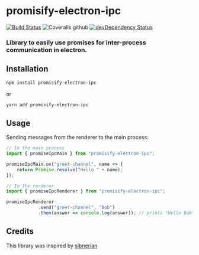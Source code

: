 # promisify-electron-ipc

[![Build Status](https://img.shields.io/travis/D0miH/promisify-electron-ipc.svg?style=flat-square)](https://travis-ci.org/D0miH/promisify-electron-ipc) ![Coveralls github](https://img.shields.io/coveralls/github/D0miH/promisify-electron-ipc.svg?style=flat-square) [![devDependency Status](https://david-dm.org/D0miH/promisify-electron-ipc/dev-status.svg?style=flat-square)](https://david-dm.org/D0miH/promisify-electron-ipc#info=devDependencies)

### Library to easily use promises for inter-process communication in electron.

## Installation

```sh
npm install promisify-electron-ipc
```

or

```sh
yarn add promisify-electron-ipc
```

## Usage
Sending messages from the renderer to the main process:

```javascript
// In the main process
import { promiseIpcMain } from "promisify-electron-ipc";

promiseIpcMain.on("greet-channel", name => {
    return Promise.resolve("Hello " + name);
});
```

```javascript
// In the renderer
import { promiseIpcRenderer } from "promisify-electron-ipc";

promiseIpcRenderer
            .send("greet-channel", "Bob")
            .then(answer => console.log(answer)); // prints "Hello Bob"
```

## Credits

This library was inspired by [sibnerian](https://github.com/sibnerian/electron-promise-ipc)
